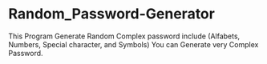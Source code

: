 # Random_Password-Generator

This Program Generate Random Complex password include (Alfabets, Numbers, Special character, and Symbols)
You can Generate very Complex Password.
